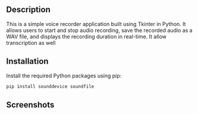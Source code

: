 ## Description
This is a simple voice recorder application built using Tkinter in Python. It allows users to start and stop audio recording, save the recorded audio as a WAV file, and displays the recording duration in real-time.
It allow transcription as well


## Installation
Install the required Python packages using pip:
```bash
pip install sounddevice soundfile
```
## Screenshots